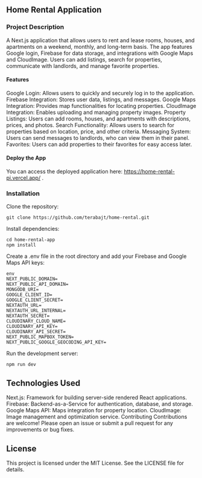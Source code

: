 ## Home Rental Application

### Project Description
A Next.js application that allows users to rent and lease rooms, houses, and apartments on a weekend, monthly, and long-term basis. The app features Google login, Firebase for data storage, and integrations with Google Maps and CloudImage. Users can add listings, search for properties, communicate with landlords, and manage favorite properties.

#### Features
Google Login: Allows users to quickly and securely log in to the application.
Firebase Integration: Stores user data, listings, and messages.
Google Maps Integration: Provides map functionalities for locating properties.
CloudImage Integration: Enables uploading and managing property images.
Property Listings: Users can add rooms, houses, and apartments with descriptions, prices, and photos.
Search Functionality: Allows users to search for properties based on location, price, and other criteria.
Messaging System: Users can send messages to landlords, who can view them in their panel.
Favorites: Users can add properties to their favorites for easy access later.

#### Deploy the App
You can access the deployed application here: https://home-rental-pi.vercel.app/ .

### Installation
Clone the repository:

```
git clone https://github.com/terabajt/home-rental.git
```
Install dependencies:

```
cd home-rental-app
npm install
```

Create a .env file in the root directory and add your Firebase and Google Maps API keys:
```
env
NEXT_PUBLIC_DOMAIN=
NEXT_PUBLIC_API_DOMAIN=
MONGODB_URI=
GOOGLE_CLIENT_ID=
GOOGLE_CLIENT_SECRET=
NEXTAUTH_URL=
NEXTAUTH_URL_INTERNAL=
NEXTAUTH_SECRET=
CLOUDINARY_CLOUD_NAME=
CLOUDINARY_API_KEY=
CLOUDINARY_API_SECRET=
NEXT_PUBLIC_MAPBOX_TOKEN=
NEXT_PUBLIC_GOOGLE_GEOCODING_API_KEY=
```

Run the development server:
```
npm run dev
```

## Technologies Used
Next.js: Framework for building server-side rendered React applications.
Firebase: Backend-as-a-Service for authentication, database, and storage.
Google Maps API: Maps integration for property location.
CloudImage: Image management and optimization service.
Contributing
Contributions are welcome! Please open an issue or submit a pull request for any improvements or bug fixes.

## License
This project is licensed under the MIT License. See the LICENSE file for details.